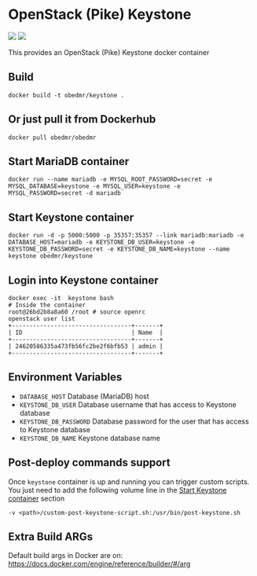OpenStack (Pike) Keystone
=========================
[![](https://images.microbadger.com/badges/image/obedmr/keystone.svg)](http://microbadger.com/images/obedmr/keystone "Get your own image badge on microbadger.com")
[![](https://images.microbadger.com/badges/version/obedmr/keystone.svg)](http://microbadger.com/images/obedmr/keystone "Get your own version badge on microbadger.com")

This provides an OpenStack (Pike) Keystone docker container

Build
-----
```
docker build -t obedmr/keystone .
```

Or just pull it from Dockerhub
---------------------------
```
docker pull obedmr/obedmr
```

Start MariaDB container
-----------------------
```
docker run --name mariadb -e MYSQL_ROOT_PASSWORD=secret -e MYSQL_DATABASE=keystone -e MYSQL_USER=keystone -e MYSQL_PASSWORD=secret -d mariadb
```

Start Keystone container
------------------------
```
docker run -d -p 5000:5000 -p 35357:35357 --link mariadb:mariadb -e DATABASE_HOST=mariadb -e KEYSTONE_DB_USER=keystone -e KEYSTONE_DB_PASSWORD=secret -e KEYSTONE_DB_NAME=keystone --name keystone obedmr/keystone
```

Login into Keystone container
------------------------------
```
docker exec -it  keystone bash
# Inside the container
root@26bd2b8a8a60 /root # source openrc
openstack user list
+----------------------------------+-------+
| ID                               | Name  |
+----------------------------------+-------+
| 24620586335a473fb56fc2be2f6bfb53 | admin |
+----------------------------------+-------+
```

Environment Variables
---------------------
- ``DATABASE_HOST``
  Database (MariaDB) host
- ``KEYSTONE_DB_USER``
  Database username that has access to Keystone database
- ``KEYSTONE_DB_PASSWORD``
  Database password for the user that has access to Keystone database
- ``KEYSTONE_DB_NAME``
  Keystone database name

Post-deploy commands support
----------------------------
Once ``keystone`` container is up and running you can trigger custom scripts. You just need to add the following volume line in the [Start Keystone container](#start-keystone-container) section
```
-v <path>/custom-post-keystone-script.sh:/usr/bin/post-keystone.sh
```

Extra Build ARGs
----------------
Default build args in Docker are on: https://docs.docker.com/engine/reference/builder/#/arg